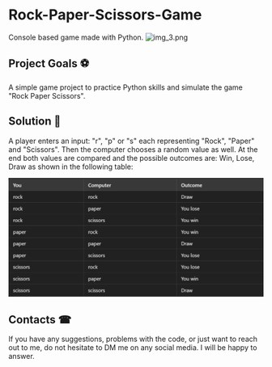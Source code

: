 # Rock-Paper-Scissors-Game

Console based game made with Python.
![img_3.png](img_3.png)
## Project Goals ⚽
A simple game project to practice Python skills and simulate the game "Rock Paper Scissors".

## Solution 🤔
A player enters an input: "r", "p" or "s" each representing "Rock", "Paper" and "Scissors". Then the computer chooses a random
value as well. At the end both values are compared and the possible outcomes are: Win, Lose, Draw as shown in the
following table:

![img.png](img.png)

## Contacts ☎
If you have any suggestions, problems with the code, or just want to reach out to me,
do not hesitate to DM me on any social media. I will be happy to answer.